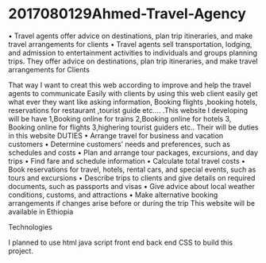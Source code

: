 # 2017080129Ahmed-Travel-Agency

• Travel agents offer advice on destinations, plan trip itineraries, and make travel arrangements for clients
• Travel agents sell transportation, lodging, and admission to entertainment activities to individuals and groups planning trips. They offer advice on destinations, plan trip itineraries, and make travel arrangements for Clients 

That way I want to creat this web according to improve and help the travel agents to communicate
Easily with clients by using this web client easily get what ever they want like asking information,
Booking flights ,booking hotels, reservations for restaurant ,tourist guide etc….
.This website I developing will be have 
1,Booking online for trains 
2,Booking online for hotels 
3, Booking online for flights 
3,highering tourist guiders etc..
Their will be duties in this website 
DUTIES
• Arrange travel for business and vacation customers
• Determine customers’ needs and preferences, such as schedules and costs
• Plan and arrange tour packages, excursions, and day trips
• Find fare and schedule information
• Calculate total travel costs
• Book reservations for travel, hotels, rental cars, and special events, such as tours and excursions
• Describe trips to clients and give details on required documents, such as passports and visas
• Give advice about local weather conditions, customs, and attractions
• Make alternative booking arrangements if changes arise before or during the trip
 This website will be available in Ethiopia 

Technologies

I planned to use
html
java script
front end
back end
CSS
to build this project.
 
